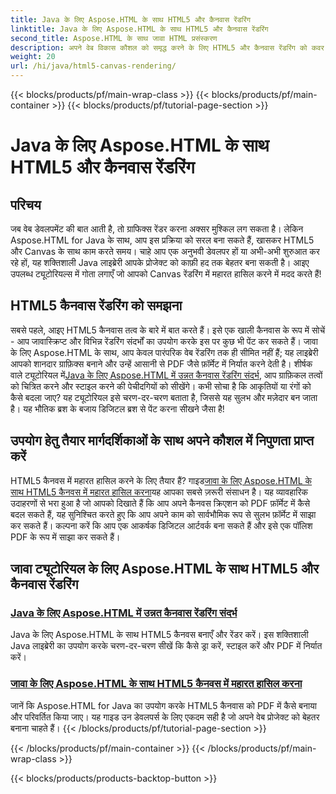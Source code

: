 ```yaml
---
title: Java के लिए Aspose.HTML के साथ HTML5 और कैनवास रेंडरिंग
linktitle: Java के लिए Aspose.HTML के साथ HTML5 और कैनवास रेंडरिंग
second_title: Aspose.HTML के साथ जावा HTML प्रसंस्करण
description: अपने वेब विकास कौशल को समृद्ध करने के लिए HTML5 और कैनवास रेंडरिंग को कवर करते हुए, Java के लिए Aspose.HTML पर व्यापक ट्यूटोरियल खोजें।
weight: 20
url: /hi/java/html5-canvas-rendering/
---
```


{{< blocks/products/pf/main-wrap-class >}}
{{< blocks/products/pf/main-container >}}
{{< blocks/products/pf/tutorial-page-section >}}

# Java के लिए Aspose.HTML के साथ HTML5 और कैनवास रेंडरिंग

## परिचय

जब वेब डेवलपमेंट की बात आती है, तो ग्राफिक्स रेंडर करना अक्सर मुश्किल लग सकता है। लेकिन Aspose.HTML for Java के साथ, आप इस प्रक्रिया को सरल बना सकते हैं, खासकर HTML5 और Canvas के साथ काम करते समय। चाहे आप एक अनुभवी डेवलपर हों या अभी-अभी शुरुआत कर रहे हों, यह शक्तिशाली Java लाइब्रेरी आपके प्रोजेक्ट को काफ़ी हद तक बेहतर बना सकती है। आइए उपलब्ध ट्यूटोरियल्स में गोता लगाएँ जो आपको Canvas रेंडरिंग में महारत हासिल करने में मदद करते हैं!

## HTML5 कैनवास रेंडरिंग को समझना

सबसे पहले, आइए HTML5 कैनवास तत्व के बारे में बात करते हैं। इसे एक खाली कैनवास के रूप में सोचें - आप जावास्क्रिप्ट और विभिन्न रेंडरिंग संदर्भों का उपयोग करके इस पर कुछ भी पेंट कर सकते हैं। जावा के लिए Aspose.HTML के साथ, आप केवल पारंपरिक वेब रेंडरिंग तक ही सीमित नहीं हैं; यह लाइब्रेरी आपको शानदार ग्राफ़िक्स बनाने और उन्हें आसानी से PDF जैसे फ़ॉर्मेट में निर्यात करने देती है। शीर्षक वाले ट्यूटोरियल में[Java के लिए Aspose.HTML में उन्नत कैनवास रेंडरिंग संदर्भ](./advanced-canvas-rendering-context/), आप ग्राफ़िकल तत्वों को चित्रित करने और स्टाइल करने की पेचीदगियों को सीखेंगे। कभी सोचा है कि आकृतियों या रंगों को कैसे बदला जाए? यह ट्यूटोरियल इसे चरण-दर-चरण बताता है, जिससे यह सुलभ और मज़ेदार बन जाता है। यह भौतिक ब्रश के बजाय डिजिटल ब्रश से पेंट करना सीखने जैसा है!

## उपयोग हेतु तैयार मार्गदर्शिकाओं के साथ अपने कौशल में निपुणता प्राप्त करें

 HTML5 कैनवस में महारत हासिल करने के लिए तैयार हैं? गाइड[जावा के लिए Aspose.HTML के साथ HTML5 कैनवस में महारत हासिल करना](./html5-canvas/)यह आपका सबसे ज़रूरी संसाधन है। यह व्यावहारिक उदाहरणों से भरा हुआ है जो आपको दिखाते हैं कि आप अपने कैनवस क्रिएशन को PDF फ़ॉर्मेट में कैसे बदल सकते हैं, यह सुनिश्चित करते हुए कि आप अपने काम को सार्वभौमिक रूप से सुलभ फ़ॉर्मेट में साझा कर सकते हैं। कल्पना करें कि आप एक आकर्षक डिजिटल आर्टवर्क बना सकते हैं और इसे एक पॉलिश PDF के रूप में साझा कर सकते हैं।

## जावा ट्यूटोरियल के लिए Aspose.HTML के साथ HTML5 और कैनवास रेंडरिंग
### [Java के लिए Aspose.HTML में उन्नत कैनवास रेंडरिंग संदर्भ](./advanced-canvas-rendering-context/)
Java के लिए Aspose.HTML के साथ HTML5 कैनवस बनाएँ और रेंडर करें। इस शक्तिशाली Java लाइब्रेरी का उपयोग करके चरण-दर-चरण सीखें कि कैसे ड्रा करें, स्टाइल करें और PDF में निर्यात करें।
### [जावा के लिए Aspose.HTML के साथ HTML5 कैनवस में महारत हासिल करना](./html5-canvas/)
जानें कि Aspose.HTML for Java का उपयोग करके HTML5 कैनवास को PDF में कैसे बनाया और परिवर्तित किया जाए। यह गाइड उन डेवलपर्स के लिए एकदम सही है जो अपने वेब प्रोजेक्ट को बेहतर बनाना चाहते हैं।
{{< /blocks/products/pf/tutorial-page-section >}}

{{< /blocks/products/pf/main-container >}}
{{< /blocks/products/pf/main-wrap-class >}}

{{< blocks/products/products-backtop-button >}}
